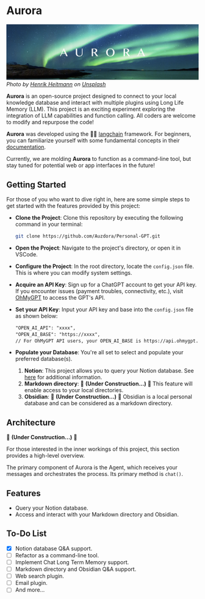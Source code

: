 # Aurora
![](aurora.png)
*Photo by <a href="https://unsplash.com/@heitmannj?utm_source=unsplash&utm_medium=referral&utm_content=creditCopyText">Henrik Heitmann</a> on <a href="https://unsplash.com/photos/wQ1UIvNfgYQ?utm_source=unsplash&utm_medium=referral&utm_content=creditCopyText">Unsplash</a>*

**Aurora** is an open-source project designed to connect to your local knowledge database and interact with multiple plugins using Long Life Memory (LLM). This project is an exciting experiment exploring the integration of LLM capabilities and function calling. All coders are welcome to modify and repurpose the code!

**Aurora** was developed using the 🦜️🔗 [langchain](https://github.com/hwchase17/langchain) framework. For beginners, you can familiarize yourself with some fundamental concepts in their [documentation](https://python.langchain.com/docs/get_started/introduction.html).

Currently, we are molding **Aurora** to function as a command-line tool, but stay tuned for potential web or app interfaces in the future!

## Getting Started
For those of you who want to dive right in, here are some simple steps to get started with the features provided by this project:

- **Clone the Project**: Clone this repository by executing the following command in your terminal:
    ```bash
    git clone https://github.com/Auzdora/Personal-GPT.git
    ```
- **Open the Project**: Navigate to the project's directory, or open it in VSCode.

- **Configure the Project**: In the root directory, locate the `config.json` file. This is where you can modify system settings.

- **Acquire an API Key**: Sign up for a ChatGPT account to get your API key. If you encounter issues (payment troubles, connectivity, etc.), visit [OhMyGPT](https://www.ohmygpt.com/) to access the GPT's API.

- **Set your API Key**: Input your API key and base into the `config.json` file as shown below:
    ```txt
    "OPEN_AI_API": "xxxx",
    "OPEN_AI_BASE": "https://xxxx",
    // For OhMyGPT API users, your OPEN_AI_BASE is https://api.ohmygpt.com/v1
    ```
- **Populate your Database**: You're all set to select and populate your preferred database(s).

  1. **Notion**: This project allows you to query your Notion database. See [here]() for additional information.
  2. **Markdown directory**: 🚧 **(Under Construction...)** 🚧 This feature will enable access to your local directories.
  3. **Obsidian**: 🚧 **(Under Construction...)** 🚧 Obsidian is a local personal database and can be considered as a markdown directory.

## Architecture
🚧 **(Under Construction...)** 🚧

For those interested in the inner workings of this project, this section provides a high-level overview.

The primary component of Aurora is the Agent, which receives your messages and orchestrates the process. Its primary method is `chat()`.

## Features
- Query your Notion database.
- Access and interact with your Markdown directory and Obsidian.

## To-Do List
- [x] Notion database Q&A support.
- [ ] Refactor as a command-line tool.
- [ ] Implement Chat Long Term Memory support.
- [ ] Markdown directory and Obsidian Q&A support.
- [ ] Web search plugin.
- [ ] Email plugin.
- [ ] And more...
